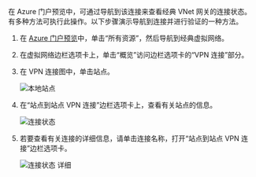 在 Azure 门户预览中，可通过导航到该连接来查看经典 VNet 网关的连接状态。有多种方法可执行此操作。以下步骤演示导航到连接并进行验证的一种方法。

1. 在 [Azure 门户预览](http://portal.azure.cn)中，单击“所有资源”，然后导航到经典虚拟网络。
2. 在虚拟网络边栏选项卡上，单击“概览”访问边栏选项卡的“VPN 连接”部分。
3. 在 VPN 连接图中，单击站点。

    ![本地站点](./media/vpn-gateway-verify-connection-azureportal-classic/localsitename.png "本地站点")  

4. 在“站点到站点 VPN 连接”边栏选项卡上，查看有关站点的信息。

    ![连接状态](./media/vpn-gateway-verify-connection-azureportal-classic/siteconnectstatus.png "连接状态")  

5. 若要查看有关连接的详细信息，请单击连接名称，打开“站点到站点 VPN 连接”边栏选项卡。

    ![连接状态 详细](./media/vpn-gateway-verify-connection-azureportal-classic/connections4.png "连接状态 详细信息")  

<!---HONumber=Mooncake_0206_2017-->